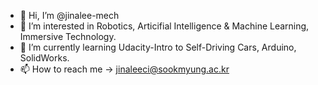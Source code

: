 

* 👋 Hi, I’m @jinalee-mech
* 👀 I’m interested in Robotics, Articifial Intelligence & Machine Learning, Immersive Technology.
* 🌱 I’m currently learning Udacity-Intro to Self-Driving Cars, Arduino, SolidWorks.
* 📫 How to reach me -> jinaleeci@sookmyung.ac.kr

<!---
jinalee-mech/jinalee-mech is a ✨ special ✨ repository because its `README.md` (this file) appears on your GitHub profile.
You can click the Preview link to take a look at your changes.
--->
